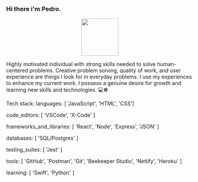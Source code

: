 ### Hi there i'm Pedro. 




<div id="header" align="center">
  <img src="https://media.giphy.com/media/KJmbSTSyIzetubNgJ5/giphy.gif" width="100"/>
</div>

Highly motivated individual with strong skills needed to solve human-centered problems. Creative problem solving, quality of work, and user experience are things I look for in everyday problems. I use my experiences to enhance my current work. I possess a genuine desire for growth and learning new skills and technologies.
💻⚽️


Tech stack:
 languages: [ 'JavaScript', 'HTML', 'CSS']
 
 code_editors: [ 'VSCode', 'X-Code' ]
 
 frameworks_and_libraries: [ 'React', 'Node', 'Express', 'JSON' ]
 
 databases: [ 'SQL/Postgres' ]
 
 testing_suites: [ 'Jest' ]
 
 tools: [ 'GitHub', 'Postman', 'Git', 'Beekeeper Studio', 'Netlify', 'Heroku' ]
 
 learning: [ 'Swift', 'Python' ]
 
 

